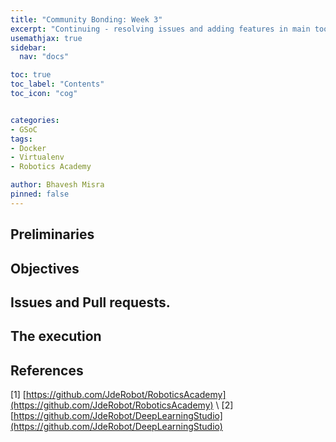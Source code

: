 ```yaml
---
title: "Community Bonding: Week 3"
excerpt: "Continuing - resolving issues and adding features in main tools"
usemathjax: true
sidebar:
  nav: "docs"

toc: true
toc_label: "Contents"
toc_icon: "cog"


categories:
- GSoC
tags:
- Docker
- Virtualenv
- Robotics Academy

author: Bhavesh Misra
pinned: false
---
```



## Preliminaries

## Objectives

## Issues and Pull requests.

## The execution

## References

[1] [https://github.com/JdeRobot/RoboticsAcademy](https://github.com/JdeRobot/RoboticsAcademy) \\
[2] [https://github.com/JdeRobot/DeepLearningStudio](https://github.com/JdeRobot/DeepLearningStudio)
